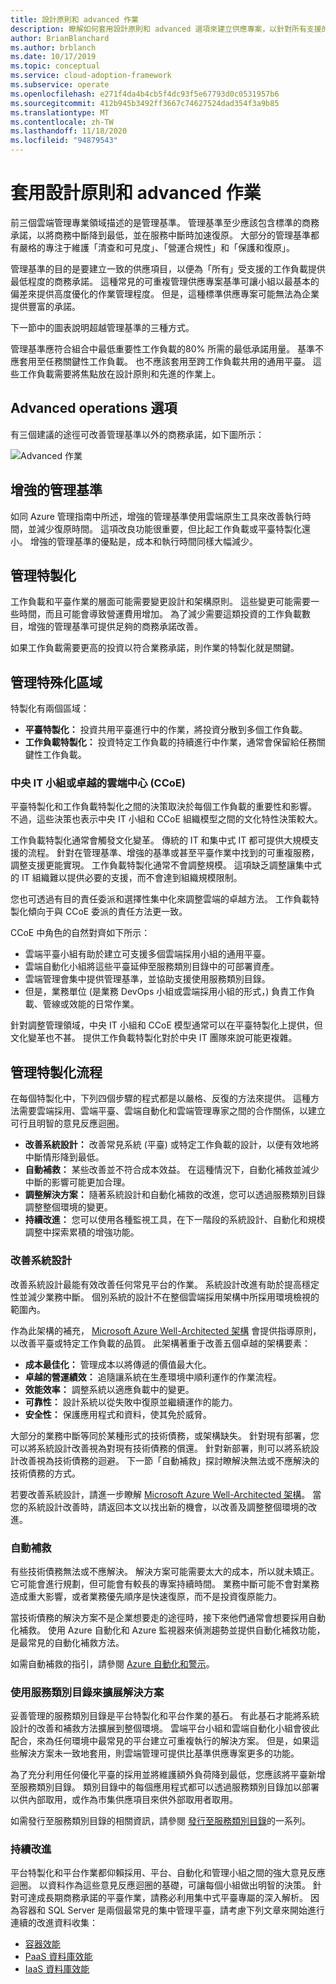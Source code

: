 ```yaml
---
title: 設計原則和 advanced 作業
description: 瞭解如何套用設計原則和 advanced 選項來建立供應專案，以針對所有支援的工作負載提供最低程度的商務承諾。
author: BrianBlanchard
ms.author: brblanch
ms.date: 10/17/2019
ms.topic: conceptual
ms.service: cloud-adoption-framework
ms.subservice: operate
ms.openlocfilehash: e271f4da4b4cb5f4dc93f5e67793d0c0531957b6
ms.sourcegitcommit: 412b945b3492ff3667c74627524dad354f3a9b85
ms.translationtype: MT
ms.contentlocale: zh-TW
ms.lasthandoff: 11/18/2020
ms.locfileid: "94879543"
---
```

# <a name="apply-design-principles-and-advanced-operations"></a>套用設計原則和 advanced 作業

前三個雲端管理專業領域描述的是管理基準。 管理基準至少應該包含標準的商務承諾，以將商務中斷降到最低，並在服務中斷時加速復原。 大部分的管理基準都有嚴格的專注于維護「清查和可見度」、「營運合規性」和「保護和復原」。

管理基準的目的是要建立一致的供應項目，以便為「所有」受支援的工作負載提供最低程度的商務承諾。 這種常見的可重複管理供應專案基準可讓小組以最基本的偏差來提供高度優化的作業管理程度。 但是，這種標準供應專案可能無法為企業提供豐富的承諾。

下一節中的圖表說明超越管理基準的三種方式。

管理基準應符合組合中最低重要性工作負載的80% 所需的最低承諾用量。 基準不應套用至任務關鍵性工作負載。 也不應該套用至跨工作負載共用的通用平臺。 這些工作負載需要將焦點放在設計原則和先進的作業上。

## <a name="advanced-operations-options"></a>Advanced operations 選項

有三個建議的途徑可改善管理基準以外的商務承諾，如下圖所示：

![Advanced 作業](../_images/manage/beyond-the-baseline.png)

## <a name="enhanced-management-baseline"></a>增強的管理基準

如同 Azure 管理指南中所述，增強的管理基準使用雲端原生工具來改善執行時間，並減少復原時間。 這項改良功能很重要，但比起工作負載或平臺特製化還小。 增強的管理基準的優點是，成本和執行時間同樣大幅減少。

## <a name="management-specialization"></a>管理特製化

工作負載和平臺作業的層面可能需要變更設計和架構原則。 這些變更可能需要一些時間，而且可能會導致營運費用增加。 為了減少需要這類投資的工作負載數目，增強的管理基準可提供足夠的商務承諾改善。

如果工作負載需要更高的投資以符合業務承諾，則作業的特製化就是關鍵。

## <a name="areas-of-management-specialization"></a>管理特殊化區域

特製化有兩個區域：

- **平臺特製化：** 投資共用平臺進行中的作業，將投資分散到多個工作負載。
- **工作負載特製化：** 投資特定工作負載的持續進行中作業，通常會保留給任務關鍵性工作負載。

### <a name="central-it-team-or-cloud-center-of-excellence-ccoe"></a>中央 IT 小組或卓越的雲端中心 (CCoE) 

平臺特製化和工作負載特製化之間的決策取決於每個工作負載的重要性和影響。 不過，這些決策也表示中央 IT 小組和 CCoE 組織模型之間的文化特性決策較大。

工作負載特製化通常會觸發文化變革。 傳統的 IT 和集中式 IT 都可提供大規模支援的流程。 針對在管理基準、增強的基準或甚至平臺作業中找到的可重複服務，調整支援更能實現。 工作負載特製化通常不會調整規模。 這項缺乏調整讓集中式的 IT 組織難以提供必要的支援，而不會達到組織規模限制。

您也可透過有目的責任委派和選擇性集中化來調整雲端的卓越方法。 工作負載特製化傾向于與 CCoE 委派的責任方法更一致。

CCoE 中角色的自然對齊如下所示：

- 雲端平臺小組有助於建立可支援多個雲端採用小組的通用平臺。
- 雲端自動化小組將這些平臺延伸至服務類別目錄中的可部署資產。
- 雲端管理會集中提供管理基準，並協助支援使用服務類別目錄。
- 但是，業務單位 (是業務 DevOps 小組或雲端採用小組的形式，) 負責工作負載、管線或效能的日常作業。

針對調整管理領域，中央 IT 小組和 CCoE 模型通常可以在平臺特製化上提供，但文化變革也不甚。 提供工作負載特製化對於中央 IT 團隊來說可能更複雜。

## <a name="management-specialization-processes"></a>管理特製化流程

在每個特製化中，下列四個步驟的程式都是以嚴格、反復的方法來提供。 這種方法需要雲端採用、雲端平臺、雲端自動化和雲端管理專家之間的合作關係，以建立可行且明智的意見反應迴圈。

- **改善系統設計：** 改善常見系統 (平臺) 或特定工作負載的設計，以便有效地將中斷情形降到最低。
- **自動補救：** 某些改善並不符合成本效益。 在這種情況下，自動化補救並減少中斷的影響可能更加合理。
- **調整解決方案：** 隨著系統設計和自動化補救的改進，您可以透過服務類別目錄調整整個環境的變更。
- **持續改進：** 您可以使用各種監視工具，在下一階段的系統設計、自動化和規模調整中探索累積的增強功能。

### <a name="improve-system-design"></a>改善系統設計

改善系統設計最能有效改善任何常見平台的作業。 系統設計改進有助於提高穩定性並減少業務中斷。 個別系統的設計不在整個雲端採用架構中所採用環境檢視的範圍內。

作為此架構的補充， [Microsoft Azure Well-Architected 架構](/azure/architecture/framework) 會提供指導原則，以改善平臺或特定工作負載的品質。 此架構著重于改善五個卓越的架構要素：

- **成本最佳化：** 管理成本以將傳遞的價值最大化。
- **卓越的營運績效：** 追隨讓系統在生產環境中順利運作的作業流程。
- **效能效率：** 調整系統以適應負載中的變更。
- **可靠性：** 設計系統以從失敗中復原並繼續運作的能力。
- **安全性：** 保護應用程式和資料，使其免於威脅。

大部分的業務中斷等同於某種形式的技術債務，或架構缺失。 針對現有部署，您可以將系統設計改善視為對現有技術債務的償還。 針對新部署，則可以將系統設計改善視為技術債務的迴避。 下一節「自動補救」探討瞭解決無法或不應解決的技術債務的方式。

若要改善系統設計，請進一步瞭解 [Microsoft Azure Well-Architected 架構](/azure/architecture/framework)。 當您的系統設計改善時，請返回本文以找出新的機會，以改善及調整整個環境的改進。

### <a name="automated-remediation"></a>自動補救

有些技術債務無法或不應解決。 解決方案可能需要太大的成本，所以就未矯正。 它可能會進行規劃，但可能會有較長的專案持續時間。 業務中斷可能不會對業務造成重大影響，或者業務優先順序是快速復原，而不是投資復原能力。

當技術債務的解決方案不是企業想要走的途徑時，接下來他們通常會想要採用自動化補救。 使用 Azure 自動化和 Azure 監視器來偵測趨勢並提供自動化補救功能，是最常見的自動化補救方法。

如需自動補救的指引，請參閱 [Azure 自動化和警示](/azure/automation/automation-create-alert-triggered-runbook)。

### <a name="scale-the-solution-with-a-service-catalog"></a>使用服務類別目錄來擴展解決方案

妥善管理的服務類別目錄是平台特製化和平台作業的基石。 有此基石才能將系統設計的改善和補救方法擴展到整個環境。 雲端平台小組和雲端自動化小組會彼此配合，來為任何環境中最常見的平台建立可重複執行的解決方案。 但是，如果這些解決方案未一致地套用，則雲端管理可提供比基準供應專案更多的功能。

為了充分利用任何優化平臺的採用並將維護額外負荷降到最低，您應該將平臺新增至服務類別目錄。 類別目錄中的每個應用程式都可以透過服務類別目錄加以部署以供內部取用，或作為市集供應項目來供外部取用者取用。

如需發行至服務類別目錄的相關資訊，請參閱 [發行至服務類別目錄](/azure/managed-applications/publish-service-catalog-app)的一系列。

### <a name="continuous-improvement"></a>持續改進

平台特製化和平台作業都仰賴採用、平台、自動化和管理小組之間的強大意見反應迴圈。 以資料作為這些意見反應迴圈的基礎，可讓每個小組做出明智的決策。 針對可達成長期商務承諾的平臺作業，請務必利用集中式平臺專屬的深入解析。 因為容器和 SQL Server 是兩個最常見的集中管理平臺，請考慮下列文章來開始進行連續的改進資料收集：

- [容器效能](/azure/azure-monitor/insights/container-insights-overview)
- [PaaS 資料庫效能](/azure/azure-monitor/insights/azure-sql)
- [IaaS 資料庫效能](/azure/azure-monitor/insights/sql-assessment)
